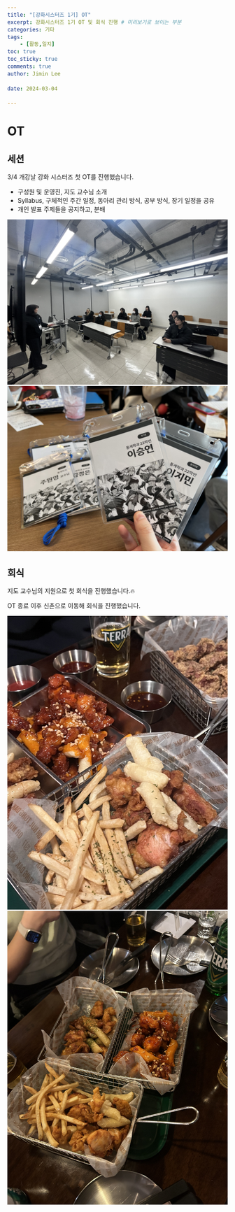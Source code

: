 ```yaml
---
title: "[강화시스터즈 1기] OT"
excerpt: 강화시스터즈 1기 OT 및 회식 진행 # 미리보기로 보이는 부분
categories: 기타
tags: 
    - [활동,일지]
toc: true
toc_sticky: true
comments: true
author: Jimin Lee

date: 2024-03-04

---
```


# OT

## 세션

3/4 개강날 강화 시스터즈 첫 OT를 진행했습니다. 

- 구성원 및 운영진, 지도 교수님 소개
- Syllabus, 구체적인 주간 일정, 동아리 관리 방식, 공부 방식, 장기 일정을 공유
- 개인 발표 주제들을 공지하고, 분배

![세션01](../assets/image/Articles/OT/ot01.jpg)
![세션02](../assets/image/Articles/OT/ot02.jpg)




## 회식

지도 교수님의 지원으로 첫 회식을 진행했습니다.🔥

OT 종료 이후 신촌으로 이동해 회식을 진행했습니다.

![회식01](../assets/image/Articles/OT/ot_after01.jpg)
![회식02](../assets/image/Articles/OT/ot_after02.jpg)
